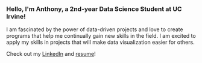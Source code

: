 ### Hello, I'm Anthony, a 2nd-year Data Science Student at UC Irvine!

I am fascinated by the power of data-driven projects and love to create programs that help me continually gain new
skills in the field. I am excited to apply my skills in projects that will make data visualization easier for others. 

Check out my [LinkedIn](https://www.linkedin.com/in/anthonyccusimano/) and [resume](https://drive.google.com/file/d/1UVG4U9uWanKE775rxz2kTXNtjSjSzHtH/view?usp=sharing)!

